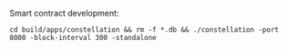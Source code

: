 Smart contract development:

```
cd build/apps/constellation && rm -f *.db && ./constellation -port 8000 -block-interval 300 -standalone
```